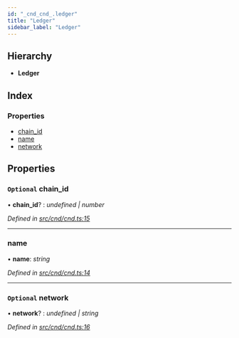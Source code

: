 ```yaml
---
id: "_cnd_cnd_.ledger"
title: "Ledger"
sidebar_label: "Ledger"
---
```


## Hierarchy

* **Ledger**

## Index

### Properties

* [chain_id](_cnd_cnd_.ledger.md#optional-chain_id)
* [name](_cnd_cnd_.ledger.md#name)
* [network](_cnd_cnd_.ledger.md#optional-network)

## Properties

### `Optional` chain_id

• **chain_id**? : *undefined | number*

*Defined in [src/cnd/cnd.ts:15](https://github.com/comit-network/comit-js-sdk/blob/cef77e4/src/cnd/cnd.ts#L15)*

___

###  name

• **name**: *string*

*Defined in [src/cnd/cnd.ts:14](https://github.com/comit-network/comit-js-sdk/blob/cef77e4/src/cnd/cnd.ts#L14)*

___

### `Optional` network

• **network**? : *undefined | string*

*Defined in [src/cnd/cnd.ts:16](https://github.com/comit-network/comit-js-sdk/blob/cef77e4/src/cnd/cnd.ts#L16)*
